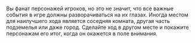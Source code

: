 Вы фанат персонажей игроков, но это не значит, что все важные события в игре должны разворачиваться на их глазах. Иногда местом для наилучшего хода является соседняя комната, другая часть подземелья или даже город. Сделайте ход в другом месте и покажите персонажам его итог, когда он окажется в поле внимания.